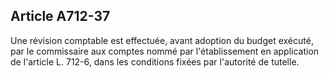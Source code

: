 Article A712-37
----
Une révision comptable est effectuée, avant adoption du budget exécuté, par le
commissaire aux comptes nommé par l'établissement en application de l'article L.
712-6, dans les conditions fixées par l'autorité de tutelle.

